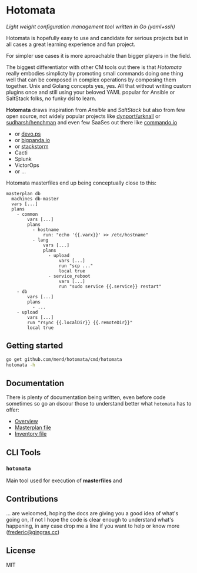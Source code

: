 # Hotomata

_Light weight configuration management tool written in Go (yaml+ssh)_

Hotomata is hopefully easy to use and candidate for serious projects but in all
cases a great learning experience and fun project.

For simpler use cases it is more aproachable than bigger players in the field.

The biggest differentiator with other CM tools out there is that _Hotomata_ really
embodies simplicty by promoting small commands doing one thing well that can
be composed in complex operations by composing them together. Unix and Golang
concepts yes, yes. All that without writing custom plugins once and still using
your beloved YAML popular for Ansible or SaltStack folks, no funky dsl to learn.

**Hotomata** draws inspiration from _Ansible_ and _SaltStack_ but also from few
open source, not widely popular projects like [dynport/urknall](http://github.com/dynport/urknall)
or [sudharsh/henchman](http://github.com/sudharsh/henchman) and even few SaaSes
out there like [commando.io](https://commando.io)

- or [devo.ps](https://devo.ps)
- or [bigpanda.io](https://bigpanda.io/)
- or [stackstorm](http://stackstorm.com/)
- Cacti
- Splunk
- VictorOps
- or ...

Hotomata masterfiles end up being conceptually close to this:

```
masterplan db
  machines db-master
  vars [...]
  plans
    - common
        vars [...]
        plans
          - hostname
              run: "echo '{{.varx}}' >> /etc/hostname"
          - lang
              vars [...]
              plans
                - upload
                    vars [...]
                    run "scp ..."
                    local true
                - service_reboot
                    vars [...]
                    run "sudo service {{.service}} restart"
    - db
        vars [...]
        plans
          - ...
    - upload
        vars [...]
        run "rsync {{.localDir}} {{.remoteDir}}"
        local true
```

## Getting started

```bash
go get github.com/merd/hotomata/cmd/hotomata
hotomata -h
```

## Documentation

There is plenty of documentation being written, even before code sometimes so go
an dscour those to understand better what `hotomata` has to offer:

- [Overview](https://github.com/merd/hotomata/blob/master/docs/overview.md)
- [Masterplan file](https://github.com/merd/hotomata/blob/master/docs/masterplan_file.md)
- [Inventory file](https://github.com/merd/hotomata/blob/master/docs/inventory_file.md)

## CLI Tools

### `hotomata`

Main tool used for execution of **masterfiles** and 

## Contributions

... are welcomed, hoping the docs are giving you a good idea of what's going on,
if not I hope the code is clear enough to understand what's happening, in any case
drop me a line if you want to help or know more (frederic@gingras.cc)

## License

MIT
